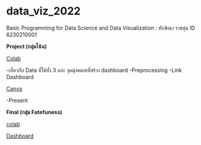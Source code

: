 # data_viz_2022
Basic Programming for Data Science and Data Visualization : ทักษิณา ราชหุ่น ID 6230210001

**Project (กลุ่มโน้น)**

[Colab](https://github.com/623021000-1thaksina/data_viz_2022/blob/main/Project.ipynb)
  
  -เกี่ยวกับ Data ที่ใช้ทั้ง 3 และ จุดมุ่งหมายที่สร้าง dashboard
  -Preprocessing
  -Link Dashboard
  
 [Canva](https://github.com/623021000-1thaksina/data_viz_2022/blob/main/Project-Group.pdf)

-Present

**Final (กลุ่ม Fatefuness)**

[colab](https://github.com/623021000-1thaksina/data_viz_2022/blob/main/Final_Exam.ipynb)

[Dashboard](https://datastudio.google.com/u/0/reporting/cf7fa017-ed8d-49a9-be85-5aa6ea63eb8c/page/lCEqC/edit)
